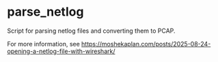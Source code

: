 # parse_netlog
Script for parsing netlog files and converting them to PCAP.

For more information, see https://moshekaplan.com/posts/2025-08-24-opening-a-netlog-file-with-wireshark/
